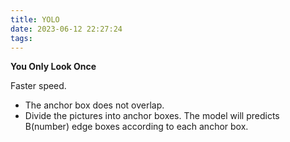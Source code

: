 ```yaml
---
title: YOLO
date: 2023-06-12 22:27:24
tags:
---
```


**You Only Look Once**

Faster speed.
- The anchor box does not overlap.
- Divide the pictures into anchor boxes.
The model will predicts B(number) edge boxes according to each anchor box.